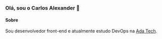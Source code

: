 ### Olá, sou o Carlos Alexander 👋

#### Sobre
Sou desenvolvedor front-end e atualmente estudo DevOps na [Ada Tech](https://ada.tech/).

